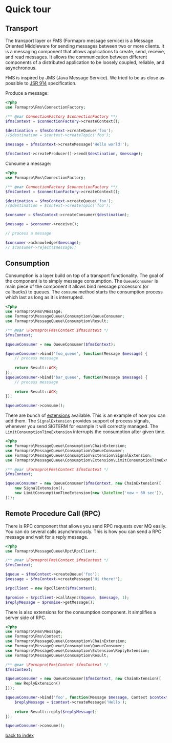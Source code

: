 # Quick tour
 
## Transport

The transport layer or FMS (Formapro message service) is a Message Oriented Middleware for sending messages between two or more clients. 
It is a messaging component that allows applications to create, send, receive, and read messages. 
It allows the communication between different components of a distributed application to be loosely coupled, reliable, and asynchronous.

FMS is inspired by JMS (Java Message Service). We tried to be as close as possible to [JSR 914](https://docs.oracle.com/javaee/7/api/javax/jms/package-summary.html) specification.

Produce a message:

```php
<?php
use Formapro\Fms\ConnectionFactory;

/** @var ConnectionFactory $connectionFactory **/
$fmsContext = $connectionFactory->createContext();

$destination = $fmsContext->createQueue('foo');
//$destination = $context->createTopic('foo');

$message = $fmsContext->createMessage('Hello world!');

$fmsContext->createProducer()->send($destination, $message);
```

Consume a message:

```php
<?php
use Formapro\Fms\ConnectionFactory;

/** @var ConnectionFactory $connectionFactory **/
$fmsContext = $connectionFactory->createContext();

$destination = $fmsContext->createQueue('foo');
//$destination = $context->createTopic('foo');

$consumer = $fmsContext->createConsumer($destination);

$message = $consumer->receive();

// process a message

$consumer->acknowledge($message);
// $consumer->reject($message);
```

## Consumption 

Consumption is a layer build on top of a transport functionality. 
The goal of the component is to simply message consumption. 
The `QueueConsumer` is main piece of the component it allows bind message processors (or callbacks) to queues. 
The `consume` method starts the consumption process which last as long as it is interrupted.

```php
<?php
use Formapro\Fms\Message;
use Formapro\MessageQueue\Consumption\QueueConsumer;
use Formapro\MessageQueue\Consumption\Result;

/** @var \Formapro\Fms\Context $fmsContext */
$fmsContext;

$queueConsumer = new QueueConsumer($fmsContext);

$queueConsumer->bind('foo_queue', function(Message $message) {
    // process messsage
    
    return Result::ACK;
});
$queueConsumer->bind('bar_queue', function(Message $message) {
    // process messsage
    
    return Result::ACK;
});

$queueConsumer->consume();
```

There are bunch of [extensions](consumption_extensions.md) available. 
This is an example of how you can add them. 
The `SignalExtension` provides support of process signals, whenever you send SIGTERM for example it will correctly managed.
The `LimitConsumptionTimeExtension` interrupts the consumption after given time. 

```php
<?php
use Formapro\MessageQueue\Consumption\ChainExtension;
use Formapro\MessageQueue\Consumption\QueueConsumer;
use Formapro\MessageQueue\Consumption\Extension\SignalExtension;
use Formapro\MessageQueue\Consumption\Extension\LimitConsumptionTimeExtension;

/** @var \Formapro\Fms\Context $fmsContext */
$fmsContext;

$queueConsumer = new QueueConsumer($fmsContext, new ChainExtension([
    new SignalExtension(),
    new LimitConsumptionTimeExtension(new \DateTime('now + 60 sec')),
]));
```

## Remote Procedure Call (RPC)

There is RPC component that allows you send RPC requests over MQ easily.
You can do several calls asynchronously. This is how you can send a RPC message and wait for a reply message.

```php
<?php
use Formapro\MessageQueue\Rpc\RpcClient;

/** @var \Formapro\Fms\Context $fmsContext */
$fmsContext;

$queue = $fmsContext->createQueue('foo');
$message = $fmsContext->createMessage('Hi there!');

$rpcClient = new RpcClient($fmsContext);

$promise = $rpcClient->callAsync($queue, $message, 1);
$replyMessage = $promise->getMessage();
```

There is also extensions for the consumption component. 
It simplifies a server side of RPC.

```php
<?php
use Formapro\Fms\Message;
use Formapro\Fms\Context;
use Formapro\MessageQueue\Consumption\ChainExtension;
use Formapro\MessageQueue\Consumption\QueueConsumer;
use Formapro\MessageQueue\Consumption\Extension\ReplyExtension;
use Formapro\MessageQueue\Consumption\Result;

/** @var \Formapro\Fms\Context $fmsContext */
$fmsContext;

$queueConsumer = new QueueConsumer($fmsContext, new ChainExtension([
    new ReplyExtension()
]));

$queueConsumer->bind('foo', function(Message $message, Context $context) {
    $replyMessage = $context->createMessage('Hello');
    
    return Result::reply($replyMessage);
});

$queueConsumer->consume();
```

[back to index](index.md)